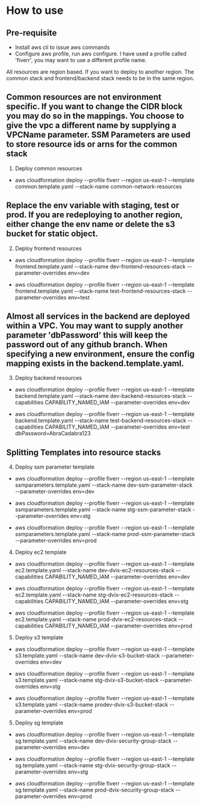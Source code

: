 # How to use

## Pre-requisite
* Install aws cli to issue aws commands
* Configure aws profile, run aws configure. I have used a profile called 'fiverr', you may want to use a different profile name. 


All resources are region based. If you want to deploy to another region. The common stack and frontend/backend stack needs to be in the same region.

## Common resources are not environment specific. If you want to change the CIDR block you may do so in the mappings. You choose to give the vpc a different name by supplying a VPCName parameter. SSM Parameters are used to store resource ids or arns for the common stack

1. Deploy common resources
* aws cloudformation deploy --profile fiverr --region us-east-1 --template common.template.yaml --stack-name common-network-resources

## Replace the env variable with staging, test or prod. If you are redeploying to another region, either change the env name or delete the s3 bucket for static object.

2. Deploy frontend resources

* aws cloudformation deploy --profile fiverr --region us-east-1 --template frontend.template.yaml --stack-name dev-frontend-resources-stack --parameter-overrides env=dev

* aws cloudformation deploy --profile fiverr --region us-east-1 --template frontend.template.yaml --stack-name test-frontend-resources-stack --parameter-overrides env=test

## Almost all services in the backend are deployed within a VPC. You may want to supply another parameter 'dbPassword' this will keep the password out of any github branch. When specifying a new environment, ensure the config mapping exists in the backend.template.yaml.

3. Deploy backend resources

* aws cloudformation deploy --profile fiverr --region us-east-1 --template backend.template.yaml --stack-name dev-backend-resources-stack --capabilities CAPABILITY_NAMED_IAM --parameter-overrides env=dev

* aws cloudformation deploy --profile fiverr --region us-east-1 --template backend.template.yaml --stack-name test-backend-resources-stack --capabilities CAPABILITY_NAMED_IAM --parameter-overrides env=test dbPassword=AbraCadabra123

## Splitting Templates into resource stacks

4. Deploy ssm parameter template

* aws cloudformation deploy --profile fiverr --region us-east-1 --template ssmparameters.template.yaml --stack-name dev-ssm-parameter-stack --parameter-overrides env=dev

* aws cloudformation deploy --profile fiverr --region us-east-1 --template ssmparameters.template.yaml --stack-name stg-ssm-parameter-stack --parameter-overrides env=stg

* aws cloudformation deploy --profile fiverr --region us-east-1 --template ssmparameters.template.yaml --stack-name prod-ssm-parameter-stack --parameter-overrides env=prod

4. Deploy ec2 template

* aws cloudformation deploy --profile fiverr --region us-east-1 --template ec2.template.yaml --stack-name dev-dvix-ec2-resources-stack --capabilities CAPABILITY_NAMED_IAM --parameter-overrides env=dev

* aws cloudformation deploy --profile fiverr --region us-east-1 --template ec2.template.yaml --stack-name stg-dvix-ec2-resources-stack --capabilities CAPABILITY_NAMED_IAM --parameter-overrides env=stg

* aws cloudformation deploy --profile fiverr --region us-east-1 --template ec2.template.yaml --stack-name prod-dvix-ec2-resources-stack --capabilities CAPABILITY_NAMED_IAM --parameter-overrides env=prod

5. Deploy s3 template

* aws cloudformation deploy --profile fiverr --region us-east-1 --template s3.template.yaml --stack-name dev-dvix-s3-bucket-stack --parameter-overrides env=dev

* aws cloudformation deploy --profile fiverr --region us-east-1 --template s3.template.yaml --stack-name stg-dvix-s3-bucket-stack --parameter-overrides env=stg

* aws cloudformation deploy --profile fiverr --region us-east-1 --template s3.template.yaml --stack-name prodev-dvix-s3-bucket-stack --parameter-overrides env=prod


5. Deploy sg template

* aws cloudformation deploy --profile fiverr --region us-east-1 --template sg.template.yaml --stack-name dev-dvix-security-group-stack --parameter-overrides env=dev

* aws cloudformation deploy --profile fiverr --region us-east-1 --template sg.template.yaml --stack-name stg-dvix-security-group-stack --parameter-overrides env=stg

* aws cloudformation deploy --profile fiverr --region us-east-1 --template sg.template.yaml --stack-name prod-dvix-security-group-stack --parameter-overrides env=prod
